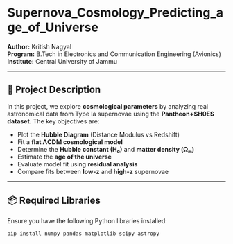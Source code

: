# Supernova_Cosmology_Predicting_age_of_Universe

**Author:** Kritish Nagyal  
**Program:** B.Tech in Electronics and Communication Engineering (Avionics)  
**Institute:** Central University of Jammu

---

## 📖 Project Description

In this project, we explore **cosmological parameters** by analyzing real astronomical data from Type Ia supernovae using the **Pantheon+SH0ES dataset**. The key objectives are:

- Plot the **Hubble Diagram** (Distance Modulus vs Redshift)
- Fit a **flat ΛCDM cosmological model**
- Determine the **Hubble constant (H₀)** and **matter density (Ωₘ)**
- Estimate the **age of the universe**
- Evaluate model fit using **residual analysis**
- Compare fits between **low-z** and **high-z** supernovae

---

## 📦 Required Libraries

Ensure you have the following Python libraries installed:

```bash
pip install numpy pandas matplotlib scipy astropy
